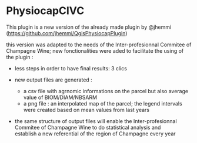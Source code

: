 # PhysiocapCIVC
This plugin is a new version of the already made plugin by @jhemmi (https://github.com/jhemmi/QgisPhysiocapPlugin)

this version was adapted to the needs of the Inter-profesionnal Commitee of Champagne Wine; new fonctionalities were aded to facilitate the using of the plugin :
  * less steps in order to have final results: 3 clics
  * new output files are generated : 
       - a csv file with agrnomic informations on the parcel but also average value of BIOM/DIAM/NBSARM
       - a png file : an interpolated map of the parcel; the legend intervals were created based on mean values from last years    
            
  * the same structure of output files  will enable the Inter-profesionnal Commitee of Champagne Wine to do statistical analysis and   
    establish a new referential of the region of Champagne every year
